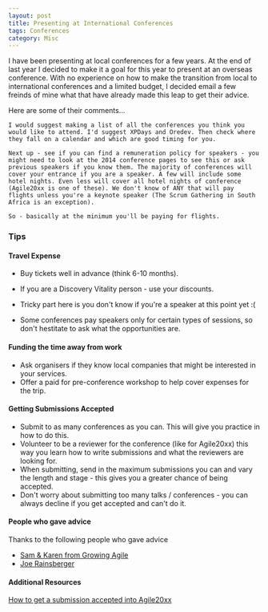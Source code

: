 ```yaml
---
layout: post
title: Presenting at International Conferences
tags: Conferences
category: Misc
---
```


I have been presenting at local conferences for a few years. At the end of last year I decided to make it a goal for this year to present at an overseas conference. With no experience on how to make the transition from local to international conferences and a limited budget, I decided email a few freinds of mine what that have already made this leap to get their advice.

Here are some of their comments...  

~~~
I would suggest making a list of all the conferences you think you would like to attend. I'd suggest XPDays and Oredev. Then check where they fall on a calendar and which are good timing for you.  
  
Next up - see if you can find a remuneration policy for speakers - you might need to look at the 2014 conference pages to see this or ask previous speakers if you know them. The majority of conferences will cover your entrance if you are a speaker. A few will include some hotel nights. Even less will cover all hotel nights of conference (Agile20xx is one of these). We don't know of ANY that will pay flights unless you're a keynote speaker (The Scrum Gathering in South Africa is an exception).

So - basically at the minimum you'll be paying for flights.
~~~

### Tips ###

#### Travel Expense ####

- Buy tickets well in advance (think 6-10 months).  
- If you are a Discovery Vitality person - use your discounts.  
- Tricky part here is you don't know if you're a speaker at this point yet :(  

- Some conferences pay speakers only for certain types of sessions, so don't hestitate to ask what the opportunities are. 

#### Funding the time away from work ####

- Ask organisers if they know local companies that might be interested in your services.  
- Offer a paid for pre-conference workshop to help cover expenses for the trip.  

#### Getting Submissions Accepted ####

- Submit to as many conferences as you can. This will give you practice in how to do this.  
- Volunteer to be a reviewer for the conference (like for Agile20xx) this way you learn how to write submissions and what the reviewers are looking for.  
- When submitting, send in the maximum submissions you can and vary the length and stage - this gives you a greater chance of being accepted. 
- Don't worry about submitting too many talks / conferences - you can always decline if you get accepted and can't do it.

#### People who gave advice ####

Thanks to the following people who gave advice  
- [Sam & Karen from Growing Agile](http://growingagile.co.za/)  
- [Joe Rainsberger](http://www.jbrains.ca/)  

#### Additional Resources ####

[How to get a submission accepted into Agile20xx](http://www.mitchlacey.com/blog/getting-your-session-accepted-to-the-agile-alliance-agile-conference.html)  
